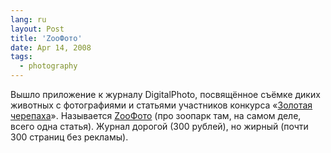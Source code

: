 ```yaml
---
lang: ru
layout: Post
title: 'ZooФото'
date: Apr 14, 2008
tags:
  - photography
---
```


Вышло приложение к журналу DigitalPhoto, посвящённое съёмке диких животных с фотографиями и статьями участников конкурса «[Золотая черепаха](http://animalphoto.ru/ "Конкурс «Золотая черепаха»")». Называется [ZooФото](http://www.digital-photo.ru/special/ "Специльный выпуск журнала DigitalPhoto — ZooФото") (про зоопарк там, на самом деле, всего одна статья). Журнал дорогой (300 рублей), но жирный (почти 300 страниц без рекламы).
